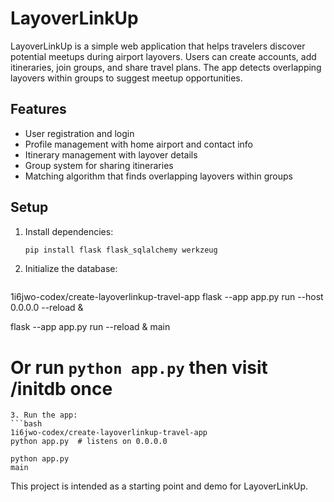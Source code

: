 # LayoverLinkUp

LayoverLinkUp is a simple web application that helps travelers discover potential meetups during airport layovers. Users can create accounts, add itineraries, join groups, and share travel plans. The app detects overlapping layovers within groups to suggest meetup opportunities.

## Features
- User registration and login
- Profile management with home airport and contact info
- Itinerary management with layover details
- Group system for sharing itineraries
- Matching algorithm that finds overlapping layovers within groups

## Setup
1. Install dependencies:
   ```bash
   pip install flask flask_sqlalchemy werkzeug
   ```
2. Initialize the database:
   ```bash
1i6jwo-codex/create-layoverlinkup-travel-app
   flask --app app.py run --host 0.0.0.0 --reload &

   flask --app app.py run --reload &
main
   # Or run `python app.py` then visit /initdb once
   ```
3. Run the app:
   ```bash
1i6jwo-codex/create-layoverlinkup-travel-app
   python app.py  # listens on 0.0.0.0

   python app.py
main
   ```

This project is intended as a starting point and demo for LayoverLinkUp.
